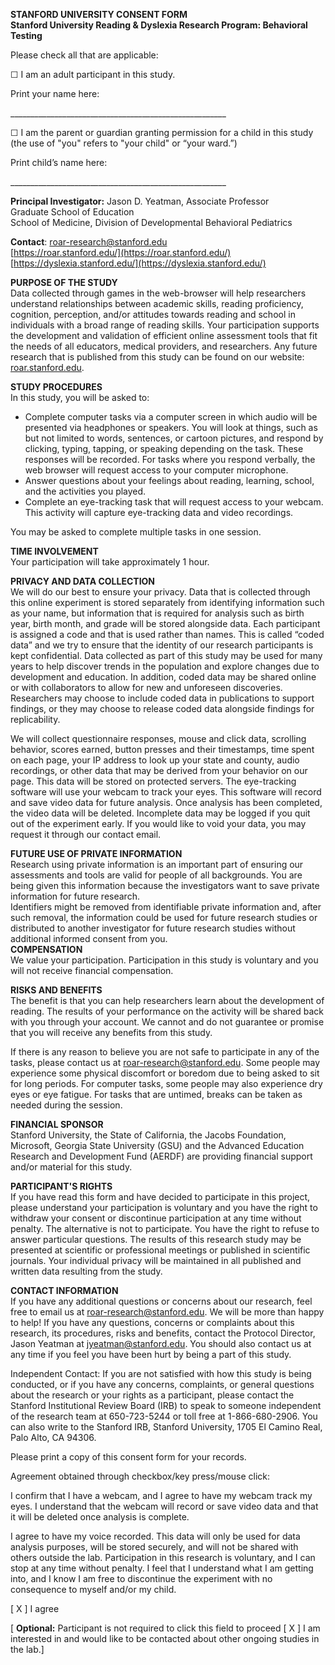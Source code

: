 **STANFORD UNIVERSITY CONSENT FORM**  
**Stanford University Reading & Dyslexia Research Program: Behavioral Testing**

Please check all that are applicable:

☐ I am an adult participant in this study.

Print your name here: 

\_\_\_\_\_\_\_\_\_\_\_\_\_\_\_\_\_\_\_\_\_\_\_\_\_\_\_\_\_\_\_\_\_\_\_\_\_\_\_\_\_\_\_\_\_\_\_\_\_\_\_\_\_\_

☐ I am the parent or guardian granting permission for a child in this study (the use of "you" refers to "your child" or “your ward.”)  
   
Print child’s name here: 

\_\_\_\_\_\_\_\_\_\_\_\_\_\_\_\_\_\_\_\_\_\_\_\_\_\_\_\_\_\_\_\_\_\_\_\_\_\_\_\_\_\_\_\_\_\_\_\_\_\_\_\_\_\_

**Principal Investigator:** Jason D. Yeatman, Associate Professor  
 Graduate School of Education  
 School of Medicine, Division of Developmental Behavioral Pediatrics

**Contact**: 	[roar-research@stanford.edu](mailto:roar-research@stanford.edu)  
		[https://roar.stanford.edu/](https://roar.stanford.edu/)  
		[https://dyslexia.stanford.edu/](https://dyslexia.stanford.edu/) 

**PURPOSE OF THE STUDY**  
Data collected through games in the web-browser will help researchers understand relationships between academic skills, reading proficiency, cognition, perception, and/or attitudes towards reading and school in individuals with a broad range of reading skills. Your participation supports the development and validation of efficient online assessment tools that fit the needs of all educators, medical providers, and researchers. Any future research that is published from this study can be found on our website: [roar.stanford.edu](http://roar.stanford.edu).   
   
**STUDY PROCEDURES**  
In this study, you will be asked to: 

* Complete computer tasks via a computer screen in which audio will be presented via headphones or speakers. You will look at things, such as but not limited to words, sentences, or cartoon pictures, and respond by clicking, typing, tapping, or speaking depending on the task. These responses will be recorded. For tasks where you respond verbally, the web browser will request access to your computer microphone.  
* Answer questions about your feelings about reading, learning, school, and the activities you played.  
* Complete an eye-tracking task that will request access to your webcam. This activity will capture eye-tracking data and video recordings.

You may be asked to complete multiple tasks in one session. 

**TIME INVOLVEMENT**  
Your participation will take approximately 1 hour. 

**PRIVACY AND DATA COLLECTION**  
We will do our best to ensure your privacy. Data that is collected through this online experiment is stored separately from identifying information such as your name, but information that is required for analysis such as birth year, birth month, and grade will be stored alongside data. Each participant is assigned a code and that is used rather than names. This is called “coded data” and we try to ensure that the identity of our research participants is kept confidential. Data collected as part of this study may be used for many years to help discover trends in the population and explore changes due to development and education. In addition, coded data may be shared online or with collaborators to allow for new and unforeseen discoveries. Researchers may choose to include coded data in publications to support findings, or they may choose to release coded data alongside findings for replicability.

We will collect questionnaire responses, mouse and click data, scrolling behavior, scores earned, button presses and their timestamps, time spent on each page, your IP address to look up your state and county, audio recordings, or other data that may be derived from your behavior on our page. This data will be stored on protected servers. The eye-tracking software will use your webcam to track your eyes. This software will record and save video data for future analysis. Once analysis has been completed, the video data will be deleted. Incomplete data may be logged if you quit out of the experiment early. If you would like to void your data, you may request it through our contact email.

**FUTURE USE OF PRIVATE INFORMATION**  
Research using private information is an important part of ensuring our assessments and tools are valid for people of all backgrounds. You are being given this information because the investigators want to save private information for future research.    
Identifiers might be removed from identifiable private information and, after such removal, the information could be used for future research studies or distributed to another investigator for future research studies without additional informed consent from you.    
**COMPENSATION**  
We value your participation. Participation in this study is voluntary and you will not receive financial compensation.   
     
**RISKS AND BENEFITS**  
The benefit is that you can help researchers learn about the development of reading. The results of your performance on the activity will be shared back with you through your account. We cannot and do not guarantee or promise that you will receive any benefits from this study.

If there is any reason to believe you are not safe to participate in any of the tasks, please contact us at [roar-research@stanford.edu](mailto:roar-research@stanford.edu). Some people may experience some physical discomfort or boredom due to being asked to sit for long periods. For computer tasks, some people may also experience dry eyes or eye fatigue. For tasks that are untimed, breaks can be taken as needed during the session.

**FINANCIAL SPONSOR**  
Stanford University, the State of California, the Jacobs Foundation, Microsoft, Georgia State University (GSU) and the Advanced Education Research and Development Fund (AERDF) are providing financial support and/or material for this study.

**PARTICIPANT'S RIGHTS**    
If you have read this form and have decided to participate in this project, please understand your participation is voluntary and you have the right to withdraw your consent or discontinue participation at any time without penalty.  The alternative is not to participate. You have the right to refuse to answer particular questions. The results of this research study may be presented at scientific or professional meetings or published in scientific journals. Your individual privacy will be maintained in all published and written data resulting from the study.

**CONTACT INFORMATION**  
If you have any additional questions or concerns about our research, feel free to email us at [roar-research@stanford.edu](mailto:roar-research@stanford.edu). We will be more than happy to help\! If you have any questions, concerns or complaints about this research, its procedures, risks and benefits, contact the Protocol Director, Jason Yeatman at [jyeatman@stanford.edu](mailto:jyeatman@stanford.edu). You should also contact us at any time if you feel you have been hurt by being a part of this study.

Independent Contact:  If you are not satisfied with how this study is being conducted, or if you have any concerns, complaints, or general questions about the research or your rights as a participant, please contact the Stanford Institutional Review Board (IRB) to speak to someone independent of the research team at 650-723-5244 or toll free at 1-866-680-2906.  You can also write to the Stanford IRB, Stanford University, 1705 El Camino Real, Palo Alto, CA 94306\. 

Please print a copy of this consent form for your records.

Agreement obtained through checkbox/key press/mouse click: 

I confirm that I have a webcam, and I agree to have my webcam track my eyes. I understand that the webcam will record or save video data and that it will be deleted once analysis is complete.

I agree to have my voice recorded. This data will only be used for data analysis purposes, will be stored securely, and will not be shared with others outside the lab. Participation in this research is voluntary, and I can stop at any time without penalty. I feel that I understand what I am getting into, and I know I am free to discontinue the experiment with no consequence to myself and/or my child.

\[ X \]  I agree

\[ **Optional:** Participant is not required to click this field to proceed \[ X \] I am interested in and would like to be contacted about other ongoing studies in the lab.\]